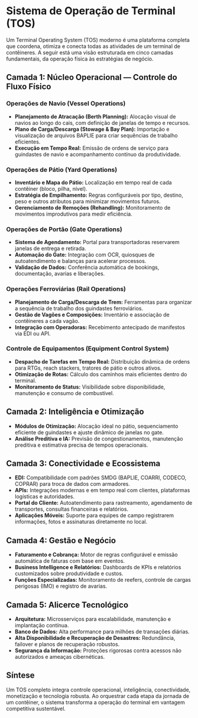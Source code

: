 # Sistema de Operação de Terminal (TOS)

Um Terminal Operating System (TOS) moderno é uma plataforma completa que coordena, otimiza e conecta todas as atividades de um terminal de contêineres. A seguir está uma visão estruturada em cinco camadas fundamentais, da operação física às estratégias de negócio.

## Camada 1: Núcleo Operacional — Controle do Fluxo Físico

### Operações de Navio (Vessel Operations)
- **Planejamento de Atracação (Berth Planning):** Alocação visual de navios ao longo do cais, com definição de janelas de tempo e recursos.
- **Plano de Carga/Descarga (Stowage & Bay Plan):** Importação e visualização de arquivos BAPLIE para criar sequências de trabalho eficientes.
- **Execução em Tempo Real:** Emissão de ordens de serviço para guindastes de navio e acompanhamento contínuo da produtividade.

### Operações de Pátio (Yard Operations)
- **Inventário e Mapa do Pátio:** Localização em tempo real de cada contêiner (bloco, pilha, nível).
- **Estratégia de Empilhamento:** Regras configuráveis por tipo, destino, peso e outros atributos para minimizar movimentos futuros.
- **Gerenciamento de Remoções (Rehandling):** Monitoramento de movimentos improdutivos para medir eficiência.

### Operações de Portão (Gate Operations)
- **Sistema de Agendamento:** Portal para transportadoras reservarem janelas de entrega e retirada.
- **Automação do Gate:** Integração com OCR, quiosques de autoatendimento e balanças para acelerar processos.
- **Validação de Dados:** Conferência automática de bookings, documentação, avarias e liberações.

### Operações Ferroviárias (Rail Operations)
- **Planejamento de Carga/Descarga de Trem:** Ferramentas para organizar a sequência de trabalho dos guindastes ferroviários.
- **Gestão de Vagões e Composições:** Inventário e associação de contêineres a cada vagão.
- **Integração com Operadoras:** Recebimento antecipado de manifestos via EDI ou API.

### Controle de Equipamentos (Equipment Control System)
- **Despacho de Tarefas em Tempo Real:** Distribuição dinâmica de ordens para RTGs, reach stackers, tratores de pátio e outros ativos.
- **Otimização de Rotas:** Cálculo dos caminhos mais eficientes dentro do terminal.
- **Monitoramento de Status:** Visibilidade sobre disponibilidade, manutenção e consumo de combustível.

## Camada 2: Inteligência e Otimização

- **Módulos de Otimização:** Alocação ideal no pátio, sequenciamento eficiente de guindastes e ajuste dinâmico de janelas no gate.
- **Análise Preditiva e IA:** Previsão de congestionamentos, manutenção preditiva e estimativa precisa de tempos operacionais.

## Camada 3: Conectividade e Ecossistema

- **EDI:** Compatibilidade com padrões SMDG (BAPLIE, COARRI, CODECO, COPRAR) para troca de dados com armadores.
- **APIs:** Integrações modernas e em tempo real com clientes, plataformas logísticas e autoridades.
- **Portal do Cliente:** Autoatendimento para rastreamento, agendamento de transportes, consultas financeiras e relatórios.
- **Aplicações Móveis:** Suporte para equipes de campo registrarem informações, fotos e assinaturas diretamente no local.

## Camada 4: Gestão e Negócio

- **Faturamento e Cobrança:** Motor de regras configurável e emissão automática de faturas com base em eventos.
- **Business Intelligence e Relatórios:** Dashboards de KPIs e relatórios customizados sobre produtividade e custos.
- **Funções Especializadas:** Monitoramento de reefers, controle de cargas perigosas (IMO) e registro de avarias.

## Camada 5: Alicerce Tecnológico

- **Arquitetura:** Microsserviços para escalabilidade, manutenção e implantação contínua.
- **Banco de Dados:** Alta performance para milhões de transações diárias.
- **Alta Disponibilidade e Recuperação de Desastres:** Redundância, failover e planos de recuperação robustos.
- **Segurança da Informação:** Proteções rigorosas contra acessos não autorizados e ameaças cibernéticas.

## Síntese

Um TOS completo integra controle operacional, inteligência, conectividade, monetização e tecnologia robusta. Ao orquestrar cada etapa da jornada de um contêiner, o sistema transforma a operação do terminal em vantagem competitiva sustentável.
